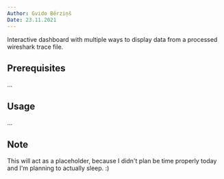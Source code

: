 ```yaml
---
Author: Gvido Bērziņš
Date: 23.11.2021
---
```


Interactive dashboard with multiple ways to display data from a processed wireshark trace file.

## Prerequisites

...

## Usage

...

## Note

This will act as a placeholder, because I didn't plan be time properly
today and I'm planning to actually sleep. :)
